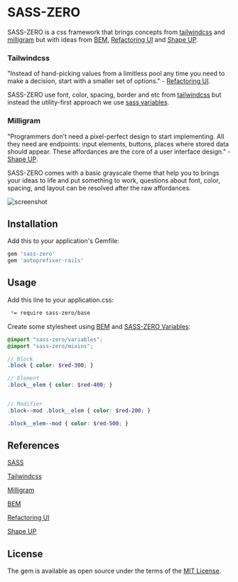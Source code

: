 # SASS-ZERO

SASS-ZERO is a css framework that brings concepts from [tailwindcss](https://tailwindcss.com) and [milligram](https://milligram.io) but with ideas from [BEM](http://getbem.com/naming), [Refactoring UI](https://refactoringui.com/book) and [Shape UP](https://basecamp.com/shapeup).

### Tailwindcss
"Instead of hand-picking values from a limitless pool any time you need to make a decision, start with a smaller set of options." - [Refactoring UI](https://refactoringui.com/book).

SASS-ZERO use font, color, spacing, border and etc from [tailwindcss](https://tailwindcss.com) but instead the utility-first approach we use [sass variables](https://sass-lang.com/documentation/variables).

### Milligram
"Programmers don’t need a pixel-perfect design to start implementing. All they need are endpoints: input elements, buttons, places where stored data should appear. These affordances are the core of a user interface design." - [Shape UP](https://basecamp.com/shapeup/3.2-chapter-10#affordances-before-pixel-perfect-screens).

SASS-ZERO comes with a basic grayscale theme that help you to brings your ideas to life and put something to work, questions about font, color, spacing, and layout can be resolved after the raw affordances.

![screenshot](https://nixo-etc.s3-sa-east-1.amazonaws.com/Screenshot_2020-02-17+Routeend.png)

## Installation

Add this to your application's Gemfile:

```ruby
gem 'sass-zero'
gem 'autoprefixer-rails'
```

## Usage

Add this line to your application.css:

```css
 *= require sass-zero/base
```

Create some stylesheet using [BEM](http://getbem.com/naming) and [SASS-ZERO Variables](https://github.com/lazaronixon/sass-zero/blob/master/vendor/assets/stylesheets/sass-zero/variables.scss):

```scss
@import "sass-zero/variables";
@import "sass-zero/mixins";

// Block
.block { color: $red-300; }

// Element
.block__elem { color: $red-400; }


// Modifier
.block--mod .block__elem { color: $red-200; }

.block__elem--mod { color: $red-500; }

```

## References

[SASS](https://sass-lang.com)

[Tailwindcss](https://tailwindcss.com)

[Milligram](https://milligram.io)

[BEM](http://getbem.com/naming)

[Refactoring UI](https://refactoringui.com/book)

[Shape UP](https://basecamp.com/shapeup)

## License

The gem is available as open source under the terms of the [MIT License](https://opensource.org/licenses/MIT).
